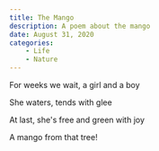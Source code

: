 ```yaml
---
title: The Mango
description: A poem about the mango
date: August 31, 2020
categories:
    - Life
    - Nature
---
```


For weeks we wait, a girl and a boy

She waters, tends with glee

At last, she's free and green with joy

A mango from that tree!
